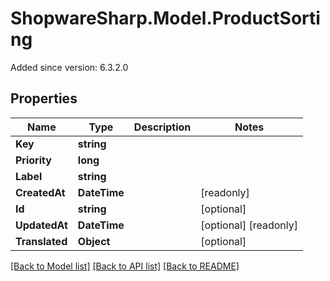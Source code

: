 # ShopwareSharp.Model.ProductSorting
Added since version: 6.3.2.0

## Properties

Name | Type | Description | Notes
------------ | ------------- | ------------- | -------------
**Key** | **string** |  | 
**Priority** | **long** |  | 
**Label** | **string** |  | 
**CreatedAt** | **DateTime** |  | [readonly] 
**Id** | **string** |  | [optional] 
**UpdatedAt** | **DateTime** |  | [optional] [readonly] 
**Translated** | **Object** |  | [optional] 

[[Back to Model list]](../../README.md#documentation-for-models) [[Back to API list]](../../README.md#documentation-for-api-endpoints) [[Back to README]](../../README.md)

